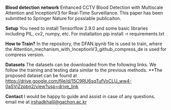 **Blood detection network**
Enhanced CCTV Blood Detection with Multiscale Attention and InceptionV3 for Real-Time Surveillance.
This paper has been submitted to Springer Nature for possiable publicaiton.


**Setup**
You need to install Tensorflow 2.9.0 and some basic libraries including PIL, cv2, numpy, etc.
For installaiton pip install -r requirements.txt



**How to Train?**
In the repository, the DFAN.ipynb file is used to train, where the Attention_mechanism_with_InceptionV3_github_compress_de is used for compress version. 



**Datasets**
The datasets can be downloaded from the following links. We follow the training and testing data similar to the previous methods.
**The proposed dataset can be found at https://drive.google.com/file/d/15C9RU6sqTufVoCLU_ww4-0aSViZzpbn2/view?usp=drive_link


**Contact**
I would be happy to guide and assist in case of any questions. email me at irshadkhalil@gachon.ac.kr
